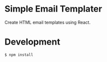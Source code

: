 # Simple Email Templater
Create HTML email templates using React.

# Development
```bash
$ npm install
```
